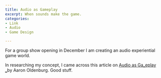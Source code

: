 ```yaml
---
title: Audio as Gameplay
excerpt: When sounds make the game.
categories:
- Link
- Audio
- Game Design

---
```

For a group show opening in December I am creating an audio experiential game world.

In researching my concept, I came across this article on [Audio as Ga_eplay _](http://gamestudies.org/1301/articles/oldenburg_sonic_mechanics)by Aaron Oldenburg. Good stuff.